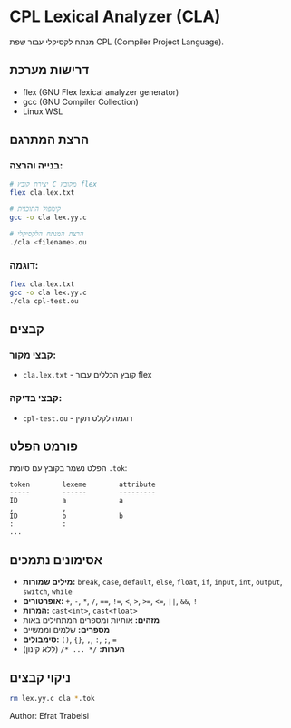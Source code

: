 # CPL Lexical Analyzer (CLA)

מנתח לקסיקלי עבור שפת CPL (Compiler Project Language).

## דרישות מערכת
- flex (GNU Flex lexical analyzer generator)
- gcc (GNU Compiler Collection)
- Linux WSL

## הרצת המתרגם

### בנייה והרצה:
```bash
# יצירת קובץ C מקובץ flex
flex cla.lex.txt

# קימפול התוכנית
gcc -o cla lex.yy.c

# הרצת המנתח הלקסיקלי
./cla <filename>.ou
```

### דוגמה:
```bash
flex cla.lex.txt
gcc -o cla lex.yy.c
./cla cpl-test.ou
```

## קבצים

### קבצי מקור:
- `cla.lex.txt` - קובץ הכללים עבור flex

### קבצי בדיקה:
- `cpl-test.ou` - דוגמה לקלט תקין

## פורמט הפלט

הפלט נשמר בקובץ עם סיומת `.tok`:
```
token        lexeme        attribute
-----        ------        ---------
ID           a             a
,	         ,
ID           b             b
:	         :
...
```

## אסימונים נתמכים
- **מילים שמורות:** `break`, `case`, `default`, `else`, `float`, `if`, `input`, `int`, `output`, `switch`, `while`
- **אופרטורים:** `+`, `-`, `*`, `/`, `==`, `!=`, `<`, `>`, `>=`, `<=`, `||`, `&&`, `!`
- **המרות:** `cast<int>`, `cast<float>`
- **מזהים:** אותיות ומספרים המתחילים באות
- **מספרים:** שלמים וממשיים
- **סימבולים:** `()`, `{}`, `,`, `:`, `;`, `=`
- **הערות:** `/* ... */` (ללא קינון)

## ניקוי קבצים
```bash
rm lex.yy.c cla *.tok
```

Author: Efrat Trabelsi

